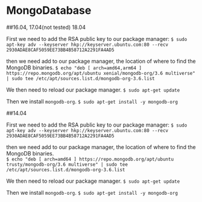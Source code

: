 # MongoDatabase


##16.04, 17.04(not tested) 18.04


First we need to add the RSA public key to our package manager:
`$ sudo apt-key adv --keyserver hkp://keyserver.ubuntu.com:80 --recv 2930ADAE8CAF5059EE73BB4B58712A2291FA4AD5`


then we need add to our package manager, the location of where to find the MongoDB binaries.
`$ echo "deb [ arch=amd64,arm64 ] https://repo.mongodb.org/apt/ubuntu xenial/mongodb-org/3.6 multiverse" | sudo tee /etc/apt/sources.list.d/mongodb-org-3.6.list`


We then need to reload our package manager.
`$ sudo apt-get update`

Then we install `mongodb-org`.
`$ sudo apt-get install -y mongodb-org`



##14.04


First we need to add the RSA public key to our package manager:
`$ sudo apt-key adv --keyserver hkp://keyserver.ubuntu.com:80 --recv 2930ADAE8CAF5059EE73BB4B58712A2291FA4AD5` 


then we need add to our package manager, the location of where to find the MongoDB binaries.      
`$ echo "deb [ arch=amd64 ] https://repo.mongodb.org/apt/ubuntu trusty/mongodb-org/3.6 multiverse" | sudo tee /etc/apt/sources.list.d/mongodb-org-3.6.list`


We then need to reload our package manager.
`$ sudo apt-get update`

Then we install `mongodb-org`.
`$ sudo apt-get install -y mongodb-org`


